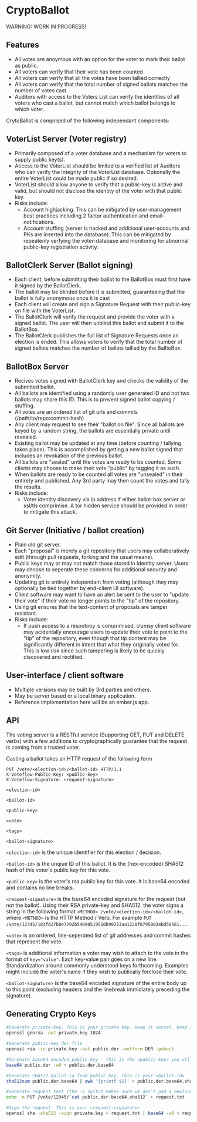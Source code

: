CryptoBallot
===========

WARNING: WORK IN PROGRESS!

Features
--------
 - All votes are anoymous with an option for the voter to mark their ballot as public.
 - All voters can verify that their vote has been counted
 - All voters can verify that all the votes have been tallied correctly
 - All voters can verify that the total number of signed ballots matches the number of votes cast.
 - Auditors with access to the Voters List can verify the identities of all voters who cast a ballot, but cannot match which ballot belongs to which voter. 


CrytoBallot is comprised of the following independant components: 

VoterList Server (Voter registry)
---------------------------------
  - Primarily composed of a voter database and a mechanism for voters to supply public key(s).
  - Access to the VoterList should be limited to a verified list of Auditors who can verify the integrity of the VoterList database. Optionally the entire VoterList could be made public if so desired.
  - VoterList should allow anyone to verify that a public-key is active and valid, but should not disclose the identity of the voter with that public key.
  - Risks include:
     - Account highjacking. This can be mitigated by user-management best practices including 2 factor authentication and email-notifications.
     - Account stuffing (server is hacked and additional user-accounts and PKs are inserted into the database). This can be mitigated by repeatenly verfying the voter-database and monitoring for abnormal public-key registration activity. 


BallotClerk Server (Ballot signing)
----------------------------
  - Each client, before submitting their ballot to the BallotBox must first have it signed by the BallotClerk.
  - The ballot may be blinded before it is submitted, guaranteeing that the ballot is fully anonymous once it is cast
  - Each client will create and sign a Signature Request with their public-key on file with the VoterList.
  - The BallotClerk will verify the request and provide the voter with a signed ballot. The user will then unblind this ballot and submit it to the BallotBox.
  - The BallotClerk publishes the full list of Signature Requests once an election is ended. This allows voters to verify that the total number of signed ballots matches the number of ballots tallied by the BalltoBox.

BallotBox Server
----------------
 - Recives votes signed with BallotClerk key and checks the validity of the submitted ballot.
 - All ballots are identified using a randomly user generated ID and not two ballots may share this ID. This is to prevent signed ballot copying / stuffing. 
 - All votes are an ordered list of git urls and commits (/path/to/repo:commit-hash)
 - Any client may request to see their "ballot on file". Since all ballots are keyed by a random string, the ballots are essentially private until revealed.
 - Existing ballot may be updated at any time (before counting / tallying takes place). This is accomplished by getting a new ballot signed that includes an revokation of the previous ballot.
 - All ballots are "sealed" until the votes are ready to be counted. Some clients may choose to make their vote "public" by tagging it as such. 
 - When ballots are ready to be counted all votes are "unsealed" in their entirety and published. Any 3rd party may then count the votes and tally the results.
 - Risks include:
    - Voter identity discovery via ip address if either ballot-box server or ssl/tls comprimise. A tor hidden service should be provided in order to mitigate this attack.


Git Server (Initiative / ballot creation)
----------------------------
  - Plain old git server.
  - Each "proposal" is merely a git repository that users may collaboratively edit (through pull requests, forking and the usual means).
  - Public keys may or may not match those stored in Identity server. Users may choose to seperate these concerns for additional security and anonymity.
  - Updating git is entirely independant from voting (although they may optionally be tied together by end-client UI software).
  - Client software may want to have an alert be sent to the user to "update their vote" if their vote no longer points to the "tip" of the repository.
  - Using git ensures that the text-content of proposals are tamper resistant.
  - Risks include:
     - If push access to a respotiroy is comprimised, clumsy client software may acidentally encourage users to update their vote to point to the "tip" of the repository, even though that tip content may be significantly different in intent that what they originally voted for. This is low risk since such tampering is likely to be quickly discovered and rectified.


User-interface / client software
--------------------------------
 - Multiple versions may be built by 3rd parties and others.
 - May be server based or a local binary application.
 - Reference implementation here will be an ember.js app.

API
---

The voting server is a RESTful service (Supporting GET, PUT and DELETE verbs) with a few additions to cryptographically guarantee that the request is coming from a trusted voter.

Casting a ballot takes an HTTP request of the following form
```http
PUT /vote/<election-id>/<ballot-id> HTTP/1.1
X-Voteflow-Public-Key: <public-key>
X-Voteflow-Signature: <request-signature>

<election-id>

<ballot-id>

<public-key>

<vote>

<tags>

<ballot-signature>
```

`<election-id>` is the unique identifier for this election / decision.

`<ballot-id>` is the unqiue ID of this ballot. It is the (hex-encoded) SHA512 hash of this voter's public key for this vote.

`<public-key>` is the voter's rsa public key for this vote. It is base64 encoded and contains no line breaks.

`<request-signature>` is the base64 encoded signature for the request (but not the ballot). Using their RSA private-key and SHA512, the voter signs a string in the following format `<METHOD> /vote/<election-id>/<ballot-id>`, where `<METHOD>` is the HTTP Method / Verb. For example `PUT /vote/12345/183fd27b0e7292b54090519510b99253aa1228f8795003ebd58561...`.

`<vote>` is an ordered, line-seperated list of git addresses and commit hashes that represent the vote

`<tags>` is additional information a voter may wish to attach to the vote in the format of `key="value"`. Each key-value pair goes on a new line. Standardization around commonly understood keys forthcoming. Examples might include the voter's name if they wish to publically forclose their vote.

`<ballot-signature>` is the base64 encoded signature of the entire body up to this point (excluding headers and the linebreak immidiately preceding the signature). 

Generating Crypto Keys
----------------------
```bash
#Generate private-key. This is your private key. Keep it secret, keep it safe.
openssl genrsa -out private.key 1024

#Generate public-key der file
openssl rsa -in private.key -out public.der -outform DER -pubout

#Gerenate base64 encoded public key - this is the <public-key> you will pass to the server
base64 public.der -w0 > public.der.base64

#Generate SHA512 ballot-id from public key. This is your <ballot-id>
sha512sum public.der.base64 | awk '{printf $1}' > public.der.base64.sha512

#Generate request text (the -n switch makes sure we don't pad a newline character, which is echo's default behavior)
echo -n PUT /vote/12345/`cat public.der.base64.sha512` > request.txt

#Sign the request. This is your <request-signature>
openssl sha -sha512 -sign private.key < request.txt | base64 -w0 > request.txt.signed
```
